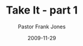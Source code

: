 ---
lunr: "true"
title: "Take It - part 1"
author: "Pastor Frank Jones"
postDate: "11-29-2009"
date: 2009-11-29
category: "sermons"
slug: "2009/11/TakeIt-part1"
icon: microphone
audioLink: "TakeIt-part1"
tags: [take it]
mp3: "TakeIt-part1/11292009.mp3"
ogg: "TakeIt-part1/11292009.ogg"
linkurl: "https://archive.org/download/TakeIt-part1/TakeIt-part1_files.xml"
ipath: "https://archive.org/download/TakeIt-part1/11292009.mp3"
layout: sermon.html
---